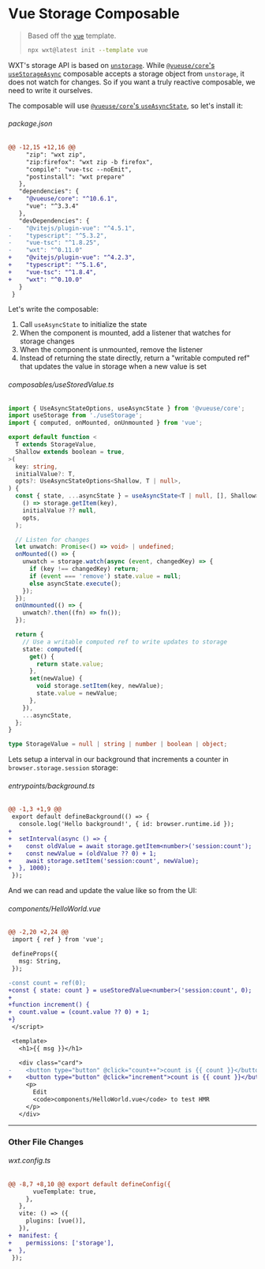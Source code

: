 <!-- Generated by scripts/generate-diffs.ts -->

# Vue Storage Composable

> Based off the [`vue`](https://github.com/wxt-dev/wxt/tree/main/templates/vue) template.
>
> ```sh
> npx wxt@latest init --template vue
> ```

WXT's storage API is based on [`unstorage`](https://unstorage.unjs.io/). While [`@vueuse/core`'s `useStorageAsync`](https://vueuse.org/core/useStorageAsync/#usestorageasync) composable accepts a storage object from `unstorage`, it does not watch for changes. So if you want a truly reactive composable, we need to write it ourselves.

The composable will use [`@vueuse/core`'s `useAsyncState`](https://vueuse.org/core/useAsyncState/#useasyncstate), so let's install it:

###### package.json

```diff
@@ -12,15 +12,16 @@
     "zip": "wxt zip",
     "zip:firefox": "wxt zip -b firefox",
     "compile": "vue-tsc --noEmit",
     "postinstall": "wxt prepare"
   },
   "dependencies": {
+    "@vueuse/core": "^10.6.1",
     "vue": "^3.3.4"
   },
   "devDependencies": {
-    "@vitejs/plugin-vue": "^4.5.1",
-    "typescript": "^5.3.2",
-    "vue-tsc": "^1.8.25",
-    "wxt": "^0.11.0"
+    "@vitejs/plugin-vue": "^4.2.3",
+    "typescript": "^5.1.6",
+    "vue-tsc": "^1.8.4",
+    "wxt": "^0.10.0"
   }
 }
```

Let's write the composable:

1. Call `useAsyncState` to initialize the state
2. When the component is mounted, add a listener that watches for storage changes
3. When the component is unmounted, remove the listener
4. Instead of returning the state directly, return a "writable computed ref" that updates the value in storage when a new value is set

###### composables/useStoredValue.ts

```ts
import { UseAsyncStateOptions, useAsyncState } from '@vueuse/core';
import useStorage from './useStorage';
import { computed, onMounted, onUnmounted } from 'vue';

export default function <
  T extends StorageValue,
  Shallow extends boolean = true,
>(
  key: string,
  initialValue?: T,
  opts?: UseAsyncStateOptions<Shallow, T | null>,
) {
  const { state, ...asyncState } = useAsyncState<T | null, [], Shallow>(
    () => storage.getItem(key),
    initialValue ?? null,
    opts,
  );

  // Listen for changes
  let unwatch: Promise<() => void> | undefined;
  onMounted(() => {
    unwatch = storage.watch(async (event, changedKey) => {
      if (key !== changedKey) return;
      if (event === 'remove') state.value = null;
      else asyncState.execute();
    });
  });
  onUnmounted(() => {
    unwatch?.then((fn) => fn());
  });

  return {
    // Use a writable computed ref to write updates to storage
    state: computed({
      get() {
        return state.value;
      },
      set(newValue) {
        void storage.setItem(key, newValue);
        state.value = newValue;
      },
    }),
    ...asyncState,
  };
}

type StorageValue = null | string | number | boolean | object;
```

Lets setup a interval in our background that increments a counter in `browser.storage.session` storage:

###### entrypoints/background.ts

```diff
@@ -1,3 +1,9 @@
 export default defineBackground(() => {
   console.log('Hello background!', { id: browser.runtime.id });
+
+  setInterval(async () => {
+    const oldValue = await storage.getItem<number>('session:count');
+    const newValue = (oldValue ?? 0) + 1;
+    await storage.setItem('session:count', newValue);
+  }, 1000);
 });
```

And we can read and update the value like so from the UI:

###### components/HelloWorld.vue

```diff
@@ -2,20 +2,24 @@
 import { ref } from 'vue';

 defineProps({
   msg: String,
 });

-const count = ref(0);
+const { state: count } = useStoredValue<number>('session:count', 0);
+
+function increment() {
+  count.value = (count.value ?? 0) + 1;
+}
 </script>

 <template>
   <h1>{{ msg }}</h1>

   <div class="card">
-    <button type="button" @click="count++">count is {{ count }}</button>
+    <button type="button" @click="increment">count is {{ count }}</button>
     <p>
       Edit
       <code>components/HelloWorld.vue</code> to test HMR
     </p>
   </div>

```

---

### Other File Changes

###### wxt.config.ts

```diff
@@ -8,7 +8,10 @@ export default defineConfig({
       vueTemplate: true,
     },
   },
   vite: () => ({
     plugins: [vue()],
   }),
+  manifest: {
+    permissions: ['storage'],
+  },
 });
```
